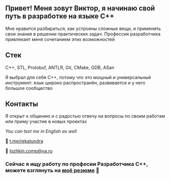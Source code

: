 ## Привет! Меня зовут Виктор, я начинаю свой путь в разработке на языке C++
Мне нравится разбираться, как устроены сложные вещи, и применять свои знания в решении практических задач. Профессия разработчика привлекает меня сочетанием этих возможностей

## Стек 
C++, STL, Protobuf, ANTLR, Git, CMake, GDB, ASan

Я выбрал для себя C++, потому что это мощный и универсальный инструмент: язык широко распространён, развивается и у него большое сообщество

## Контакты
Я открыт к общению и с радостью отвечу на вопросы по своим работам или приму участие в новых проектах

*You can text me in English as well*

💬 [t.me/rekatundra](https://t.me/rekatundra)

📧  lozhkin.comp@ya.ru



### Сейчас я ищу работу по професии Разработчика C++, можете взглянуть на [моё резюме](https://hh.ru/resume/b70a34fbff0c0be9e10039ed1f686535685665) 👀
